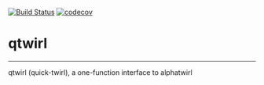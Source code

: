 [![Build Status](https://travis-ci.org/alphatwirl/qtwirl.svg?branch=master)](https://travis-ci.org/alphatwirl/qtwirl) [![codecov](https://codecov.io/gh/alphatwirl/qtwirl/branch/master/graph/badge.svg)](https://codecov.io/gh/alphatwirl/qtwirl)

# qtwirl

---
qtwirl (quick-twirl), a one-function interface to alphatwirl
